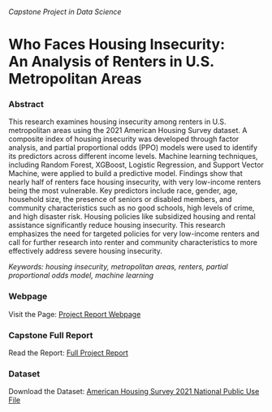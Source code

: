 *Capstone Project in Data Science*
# Who Faces Housing Insecurity:  <br> An Analysis of Renters in U.S. Metropolitan Areas


### Abstract
This research examines housing insecurity among renters in U.S. metropolitan areas using the 2021 American Housing Survey dataset. A composite index of housing insecurity was developed through factor analysis, and partial proportional odds (PPO) models were used to identify its predictors across different income levels. Machine learning techniques, including Random Forest, XGBoost, Logistic Regression, and Support Vector Machine, were applied to build a predictive model. Findings show that nearly half of renters face housing insecurity, with very low-income renters being the most vulnerable. Key predictors include race, gender, age, household size, the presence of seniors or disabled members, and community characteristics such as no good schools, high levels of crime, and high disaster risk. Housing policies like subsidized housing and rental assistance significantly reduce housing insecurity. This research emphasizes the need for targeted policies for very low-income renters and call for further research into renter and community characteristics to more effectively address severe housing insecurity.

*Keywords: housing insecurity, metropolitan areas, renters, partial proportional odds model, machine learning*


### Webpage
Visit the Page: [Project Report Webpage](https://geunsangoh.github.io/housing-insecurity/)


### Capstone Full Report
Read the Report: [Full Project Report](https://github.com/GeunSangOh/housing-insecurity/blob/main/FinalReport_Who%20face%20housing%20insecurity.pdf)


### Dataset
Download the Dataset: [American Housing Survey 2021 National Public Use File](https://www2.census.gov/programs-surveys/ahs/2021/AHS%202021%20National%20PUF%20v1.0%20Flat%20CSV.zip)
